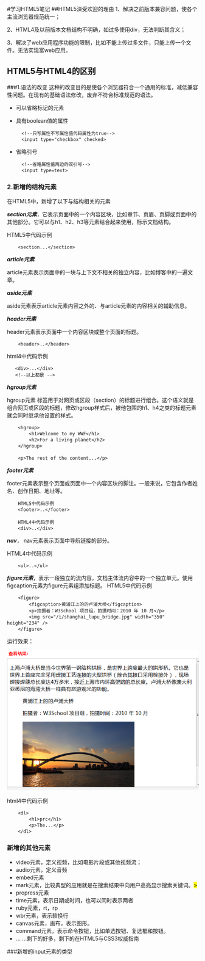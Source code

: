 #学习HTML5笔记
##HTML5深受欢迎的理由
1、解决之前版本兼容问题，使各个主流浏览器规范统一；

2、HTML4及以前版本文档结构不明确，如过多使用div，无法判断其含义；

3、解决了web应用程序功能的限制，比如不能上传过多文件，只能上传一个文件。无法实现富web应用。

## HTML5与HTML4的区别
###1.语法的改变
这种的改变目的是使各个浏览器符合一个通用的标准，减低兼容性问题。在现有的基础语法修改，废弃不符合标准规范的语法。
* 可以省略标记的元素
* 具有boolean值的属性

        <!--只写属性不写属性值代码属性为true-->
        <input type="checkbox" checked>

* 省略引号

        <!--省略属性值两边的双引号-->
        <input type=text>

### 2.新增的结构元素
在HTML5中，新增了以下与结构相关的元素

***section元素***，它表示页面中的一个内容区块，比如章节、页眉、页脚或页面中的其他部分。它可以与h1、h2、h3等元素结合起来使用，标示文档结构。

HTML5中代码示例

        <section...</section>
        
    
***article元素***

article元素表示页面中的一块与上下文不相关的独立内容，比如博客中的一遍文章。

***aside元素***

aside元素表示article元素内容之外的、与article元素的内容相关的辅助信息。

***header元素***

header元素表示页面中一个内容区块或整个页面的标题。

        <header>..</header>
        
html4中代码示例

       <div>...</div>
       <!--以上都是 -->
       

***hgroup元素***

hgroup元素 标签用于对网页或区段（section）的标题进行组合。这个语义就是组合网页或区段的标题，修改hgroup样式后，被他包围的h1、h4之类的标题元素就会同时继承他设置的样式。

        <hgroup>
            <h1>Welcome to my WWF</h1>
            <h2>For a living planet</h2>
        </hgroup>

        <p>The rest of the content...</p>

***footer元素***

footer元素表示整个页面或页面中一个内容区块的脚注。一般来说，它包含作者姓名、创作日期、地址等。

        HTML5中代码示例
        <footer>..</footer>

        HTML4中代码示例
        <div>..</div>
        
***nav***，
nav元素表示页面中导航链接的部分。

HTML4中代码示例

        <ul>..</ul>
        
***figure元素***，表示一段独立的流内容，文档主体流内容中的一个独立单元。使用figcaption元素为figure元素组添加标题。
HTML5中代码示例

        <figure>
            <figcaption>黄浦江上的的卢浦大桥</figcaption>
            <p>拍摄者：W3School 项目组，拍摄时间：2010 年 10 月</p>
            <img src="/i/shanghai_lupu_bridge.jpg" width="350" height="234" />
        </figure>
        
运行效果：

![figure](figure.png)

html4中代码示例

        <dl>
            <h1>prc</h1>
            <p>The...</p>
        </dl>
        
### 新增的其他元素
* video元素，定义视频，比如电影片段或其他视频流；
* audio元素，定义音频
* embed元素
* mark元素，比较典型的应用就是在搜索结果中向用户高亮显示搜索关键词。<mark>></mark>
* propress元素
* time元素，表示日期或时间，也可以同时表示两者
* ruby元素，rt，rp
* wbr元素，表示软换行
* canvas元素，画布，表示图形。
* command元素，表示命令按钮，比如单选按钮、复选框和按钮。
* ... ...剩下的好多，剩下的在HTML5与CSS3权威指南

###新增的input元素的类型
